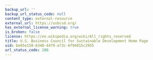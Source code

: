 ```yaml
---
backup_url: ''
backup_url_status_code: null
content_type: external-resource
external_url: https://usbcsd.org/
has_external_license_warning: true
is_broken: false
license: https://en.wikipedia.org/wiki/All_rights_reserved
title: U.S. Business Council for Sustainable Development Home Page
uid: be65e158-6348-4479-a73c-6f94015c2955
url_status_code: 200
---
```

